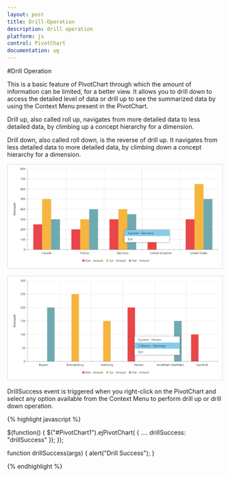```yaml
---
layout: post
title: Drill-Operation
description: drill operation
platform: js
control: PivotChart
documentation: ug
---
```


#Drill Operation

This is a basic feature of PivotChart through which the amount of information can be limited, for a better view. It allows you to drill down to access the detailed level of data or drill up to see the summarized data by using the Context Menu present in the PivotChart.
 
Drill up, also called roll up, navigates from more detailed data to less detailed data, by climbing up a concept hierarchy for a dimension.
 
Drill down, also called roll down, is the reverse of drill up. It navigates from less detailed data to more detailed data, by climbing down a concept hierarchy for a dimension.

![](Drill-Operation_images/Drill_img1.png)

![](Drill-Operation_images/Drill_img2.png)

DrillSuccess event is triggered when you right-click on the PivotChart and select any option available from the Context Menu to perform drill up or drill down operation.

{% highlight javascript %}

$(function()
{
    $("#PivotChart1").ejPivotChart(
    {
        ....
        drillSuccess: "drillSuccess"
    });
});

function drillSuccess(args)
{
    alert("Drill Success");
}

{% endhighlight %}



